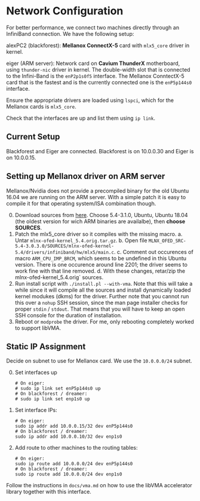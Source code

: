 # Network Configuration

For better performance, we connect two machines directly through an InfiniBand 
connection.  We have the following setup:

alexPC2 (blackforest): **Mellanox ConnectX-5** card with 
`mlx5_core` driver in kernel.

eiger (ARM server): Network card on **Cavium ThunderX** motherboard, using 
`thunder-nic` driver in kernel. The double-width slot that is connected to the 
Infini-Band is the `enP2p1s0f5` interface. The Mellanox ConntectX-5 card that is 
the fastest and is the currently connected one is the `enP5p144s0` interface.

Ensure the appropriate drivers are loaded using `lspci`, which for the Mellanox
cards is `mlx5_core`.

Check that the interfaces are up and list them using `ip link`.

## Current Setup

Blackforest and Eiger are connected. Blackforest is on 10.0.0.30 and Eiger is on
10.0.0.15.

## Setting up Mellanox driver on ARM server

Mellanox/Nvidia does not provide a precompiled binary for the old Ubuntu 16.04 
we are running on the ARM server. With a simple patch it is easy to compile it 
for that operating system/ISA combination though.

0. Download sources from 
   [here](https://www.mellanox.com/products/ethernet-drivers/linux/mlnx_en).
   Choose 5.4-3.1.0, Ubuntu, Ubuntu 18.04 (the oldest version for wich ARM 
   binaries are availalbe), then **choose SOURCES**.
1. Patch the mlx5_core driver so it compiles with the missing macro.
   a. Untar `mlnx-ofed-kernel_5.4.orig.tar.gz`.
   b. Open file `MLNX_OFED_SRC-5.4-3.0.3.0/SOURCES/mlnx-ofed-kernel-5.4/drivers/infiniband/hw/mlx5/main.c`.
   c. Comment out occurences of macro `ARM_CPU_IMP_BRCM`, which seems to be 
      undefined in this Ubuntu version. There is one occurence around line 2201; 
      the driver seems to work fine with that line removed.
   d. With these changes, retar/zip the mlnx-ofed-kernel_5.4.orig` sources.
2. Run install script with `./install.pl --with-vma`. Note that this will take a
   while since it will compile all the sources and install dynamically loaded 
   kernel modukes (dkms) for the driver. Further note that you cannot run this 
   over a `nohup` SSH session, since the man page installer checks for proper 
   `stdin` / `stdout`.  That means that you will have to keep an open SSH 
   console for the duration of installation.
3. Reboot or `modprobe` the driver. For me, only rebooting completely worked to 
   support libVMA.

## Static IP Assignment

Decide on subnet to use for Mellanox card. We use the `10.0.0.0/24` subnet. 

0. Set interfaces up

       # On eiger:
       # sudo ip link set enP5p144s0 up
       # On blackforest / dreamer:
       # sudo ip link set enp1s0 up

1. Set interface IPs:
   
       # On eiger:
       sudo ip addr add 10.0.0.15/32 dev enP5p144s0
       # On blackforest / dreamer:
       sudo ip addr add 10.0.0.10/32 dev enp1s0

2. Add route to other machines to the routing tables:

       # On eiger:
       sudo ip route add 10.0.0.0/24 dev enP5p144s0
       # On blackforest / dreamer:
       sudo ip route add 10.0.0.0/24 dev enp1s0

Follow the instructions in `docs/vma.md` on how to use the libVMA accelerator
library together with this interface.
